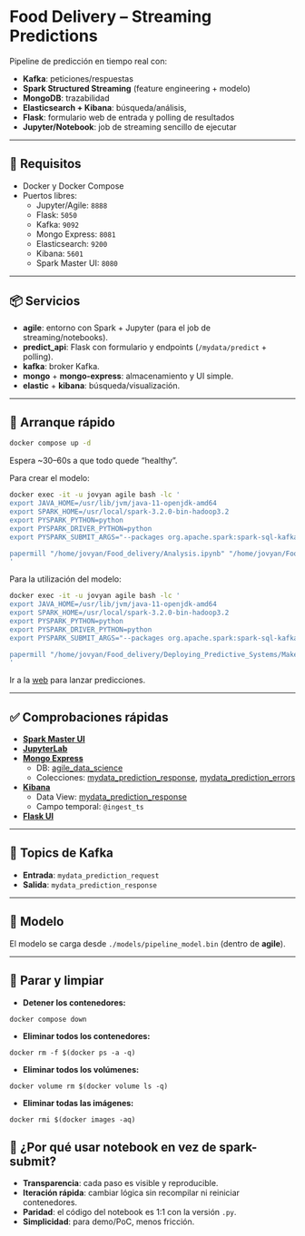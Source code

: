# Food Delivery – Streaming Predictions

Pipeline de predicción en tiempo real con:
- **Kafka**: peticiones/respuestas
- **Spark Structured Streaming** (feature engineering + modelo)
- **MongoDB**: trazabilidad
- **Elasticsearch + Kibana**: búsqueda/análisis,
- **Flask**: formulario web de entrada y polling de resultados
- **Jupyter/Notebook**: job de streaming sencillo de ejecutar

---

## 🧱 Requisitos

- Docker y Docker Compose
- Puertos libres:
  - Jupyter/Agile: `8888`
  - Flask: `5050`
  - Kafka: `9092`
  - Mongo Express: `8081`
  - Elasticsearch: `9200`
  - Kibana: `5601`
  - Spark Master UI: `8080`

---

## 📦 Servicios

- **agile**: entorno con Spark + Jupyter (para el job de streaming/notebooks).
- **predict_api**: Flask con formulario y endpoints (`/mydata/predict` + polling).
- **kafka**: broker Kafka.
- **mongo** + **mongo-express**: almacenamiento y UI simple.
- **elastic** + **kibana**: búsqueda/visualización.

---

## 🚀 Arranque rápido

```bash
docker compose up -d
```

Espera ~30–60s a que todo quede “healthy”.



Para crear el modelo:
```bash
docker exec -it -u jovyan agile bash -lc '
export JAVA_HOME=/usr/lib/jvm/java-11-openjdk-amd64
export SPARK_HOME=/usr/local/spark-3.2.0-bin-hadoop3.2
export PYSPARK_PYTHON=python
export PYSPARK_DRIVER_PYTHON=python
export PYSPARK_SUBMIT_ARGS="--packages org.apache.spark:spark-sql-kafka-0-10_2.12:3.2.0 pyspark-shell"

papermill "/home/jovyan/Food_delivery/Analysis.ipynb" "/home/jovyan/Food_delivery/Analysis.ipynb"
'
```

Para la utilización del modelo:
```bash
docker exec -it -u jovyan agile bash -lc '
export JAVA_HOME=/usr/lib/jvm/java-11-openjdk-amd64
export SPARK_HOME=/usr/local/spark-3.2.0-bin-hadoop3.2
export PYSPARK_PYTHON=python
export PYSPARK_DRIVER_PYTHON=python
export PYSPARK_SUBMIT_ARGS="--packages org.apache.spark:spark-sql-kafka-0-10_2.12:3.2.0 pyspark-shell"

papermill "/home/jovyan/Food_delivery/Deploying_Predictive_Systems/Make_Predictions.ipynb" "/home/jovyan/Food_delivery/Deploying_Predictive_Systems/Make_Predictions.ipynb"
'
```

Ir a la [web](http://localhost:5050) para lanzar predicciones.

---

## ✅ Comprobaciones rápidas

- **[Spark Master UI](http://localhost:8080)**
- **[JupyterLab](http://127.0.0.1:8080)**
- **[Mongo Express](http://localhost:8081)**
  - DB: [agile_data_science](http://localhost:8081/db/agile_data_science)
  - Colecciones: [mydata_prediction_response](http://localhost:8081/db/agile_data_science/mydata_prediction_response), [mydata_prediction_errors](http://localhost:8081/db/agile_data_science/mydata_prediction_errors)
- **[Kibana](http://localhost:5601)**
  - Data View: [mydata_prediction_response](http://localhost:5601/app/discover)
  - Campo temporal: `@ingest_ts`
- **[Flask UI](http://localhost:5050)**

---

## 📡 Topics de Kafka

- **Entrada**: `mydata_prediction_request`
- **Salida**: `mydata_prediction_response`

---

## 🔮 Modelo

El modelo se carga desde `./models/pipeline_model.bin` (dentro de **agile**). 

---

## 🧹 Parar y limpiar

- **Detener los contenedores:**
```console
docker compose down
```

- **Eliminar todos los contenedores:**
```console
docker rm -f $(docker ps -a -q)
```

- **Eliminar todos los volúmenes:**
```console
docker volume rm $(docker volume ls -q)
```

- **Eliminar todas las imágenes:**
```console
docker rmi $(docker images -aq)
```

## 🧭 ¿Por qué usar notebook en vez de spark-submit?

- **Transparencia**: cada paso es visible y reproducible.  
- **Iteración rápida**: cambiar lógica sin recompilar ni reiniciar contenedores.  
- **Paridad**: el código del notebook es 1:1 con la versión `.py`.  
- **Simplicidad**: para demo/PoC, menos fricción.